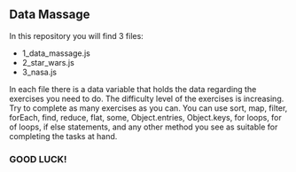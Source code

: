 ## Data Massage
In this repository you will find 3 files:
* 1_data_massage.js
* 2_star_wars.js
* 3_nasa.js

In each file there is a data variable that holds the data regarding the exercises you need to do. The difficulty level of the exercises is increasing. Try to complete as many exercises as you can.
You can use sort, map, filter, forEach, find, reduce, flat, some, Object.entries, Object.keys, for loops, for of loops, if else statements, and any other method you see as suitable for completing the tasks at hand.

### GOOD LUCK!
